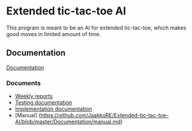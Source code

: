 # Extended tic-tac-toe AI
This program is meant to be an AI for extended tic-tac-toe, which makes good moves in limited amount of time.

## Documentation
[Documentation](https://github.com/JaakkoRE/Extended-tic-tac-toe-AI/tree/master/Documentation)
### Documents
- [Weekly reports](https://github.com/JaakkoRE/Extended-tic-tac-toe-AI/blob/master/Documentation/Viikkoraportit.md) 
- [Testing documentation](https://github.com/JaakkoRE/Extended-tic-tac-toe-AI/blob/master/Documentation/Testing%20documentation.md) 
- [Implementation documentation](https://github.com/JaakkoRE/Extended-tic-tac-toe-AI/blob/master/Documentation/Implementation%20documentation.md)
- [Manual] (https://github.com/JaakkoRE/Extended-tic-tac-toe-AI/blob/master/Documentation/manual.md)

